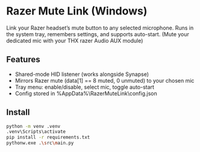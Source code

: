 # Razer Mute Link (Windows)

Link your Razer headset’s mute button to any selected microphone. Runs in the system tray, remembers settings, and supports auto-start.
(Mute your dedicated mic with your THX razer Audio AUX module)

## Features
- Shared-mode HID listener (works alongside Synapse)
- Mirrors Razer mute (data[1] == 8 muted, 0 unmuted) to your chosen mic
- Tray menu: enable/disable, select mic, toggle auto-start
- Config stored in %AppData%\RazerMuteLink\config.json

## Install
```bash
python -m venv .venv
.venv\Scripts\activate
pip install -r requirements.txt
pythonw.exe .\src\main.py
